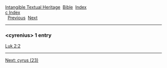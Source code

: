 [Intangible Textual Heritage](../../index)  [Bible](../index) 
[Index](index)   
[c Index](_c_)  
  [Previous](c02792)  [Next](c02794) 

------------------------------------------------------------------------

### &lt;cyrenius&gt; 1 entry

[Luk 2:2](../kjv/luk002.htm#002)  

------------------------------------------------------------------------

[Next: cyrus (23)](c02794)
